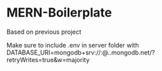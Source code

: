# MERN-Boilerplate
Based on previous project

Make sure to include .env in server folder with DATABASE_URI=mongodb+srv://<Username>:<Password>@<ClusterName>.<hash>.mongodb.net/?retryWrites=true&w=majority
